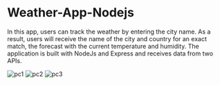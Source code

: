 # Weather-App-Nodejs


In this app, users can track the weather by entering the city name. As a result, users will receive the name of the city and country for an exact match, the forecast with the current temperature and humidity. The application is built with NodeJs and Express and receives data from two APIs.


![pc1](https://user-images.githubusercontent.com/69143183/151867066-29c813df-0fe7-46d3-accd-fdd719bcc877.jpg)
![pc2](https://user-images.githubusercontent.com/69143183/151867126-59543d00-719d-40c8-b2d7-584d0955d704.jpg)
![pc3](https://user-images.githubusercontent.com/69143183/151867145-796647e6-bd52-476c-9caa-b4568dabd225.jpg)
